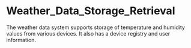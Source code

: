 # Weather_Data_Storage_Retrieval
The weather data system supports storage of temperature and humidity values from various devices. It also has a device registry and user information.

